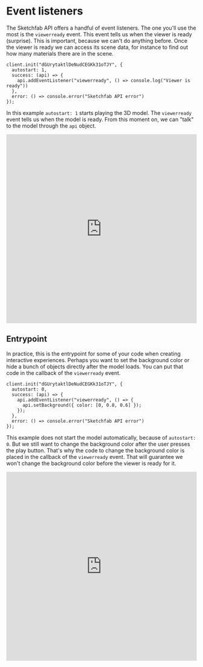 # Event listeners

The Sketchfab API offers a handful of event listeners. The one you'll use the most is the `viewerready` event. This event tells us when the viewer is ready (surprise). This is important, because we can't do anything before. Once the viewer is ready we can access its scene data, for instance to find out how many materials there are in the scene.

```js{4}
client.init("dGUrytaktlDeNudCEGKk31oTJY", {
  autostart: 1,
  success: (api) => {
    api.addEventListener("viewerready", () => console.log("Viewer is ready"))
  },
  error: () => console.error("Sketchfab API error")
});
```

In this example `autostart: 1` starts playing the 3D model. The `viewerready` event tells us when the model is ready. From this moment on, we can "talk" to the model through the `api` object.

<iframe height="500" style="width: 100%;" scrolling="no" title="Sketchfab Model loading - callbacks" src="https://codepen.io/klaasnienhuis/embed/mdQqVoV/e15ad74980cad88070b0ac4c2989c370?default-tab=js%2Cresult&editable=true&theme-id=light" frameborder="no" loading="lazy" allowtransparency="true" allowfullscreen="true">
  See the Pen <a href="https://codepen.io/klaasnienhuis/pen/mdQqVoV/e15ad74980cad88070b0ac4c2989c370">
  Sketchfab Model loading - callbacks</a> by Klaas Nienhuis (<a href="https://codepen.io/klaasnienhuis">@klaasnienhuis</a>)
  on <a href="https://codepen.io">CodePen</a>.
</iframe>

## Entrypoint

In practice, this is the entrypoint for some of your code when creating interactive experiences. Perhaps you want to set the background color or hide a bunch of objects directly after the model loads. You can put that code in the callback of the `viewerready` event.

```js{5}
client.init("dGUrytaktlDeNudCEGKk31oTJY", {
  autostart: 0,
  success: (api) => {
    api.addEventListener("viewerready", () => {
      api.setBackground({ color: [0, 0.8, 0.6] });
    });
  },
  error: () => console.error("Sketchfab API error")
});
```

This example does not start the model automatically, because of `autostart: 0`. But we still want to change the background color after the user presses the play button. That's why the code to change the background color is placed in the callback of the `viewerready` event. That will guarantee we won't change the background color before the viewer is ready for it.

<iframe height="500" style="width: 100%;" scrolling="no" title="Sketchfab Model loading - events" src="https://codepen.io/klaasnienhuis/embed/ExObPMr/a3679a70f8d38a2c1b9f95fc30e0bc36?default-tab=result&editable=true&theme-id=light" frameborder="no" loading="lazy" allowtransparency="true" allowfullscreen="true">
  See the Pen <a href="https://codepen.io/klaasnienhuis/pen/ExObPMr/a3679a70f8d38a2c1b9f95fc30e0bc36">
  Sketchfab Model loading - events</a> by Klaas Nienhuis (<a href="https://codepen.io/klaasnienhuis">@klaasnienhuis</a>)
  on <a href="https://codepen.io">CodePen</a>.
</iframe>